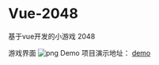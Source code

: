 # Vue-2048
基于vue开发的小游戏 2048

游戏界面
![png](https://github.com/520203xuxia/Vue-2048/img/界面.png)
Demo
项目演示地址：
 [demo](https://520203xuxia.github.io/Vue-2048/vue-2048-by-xuxia)   
